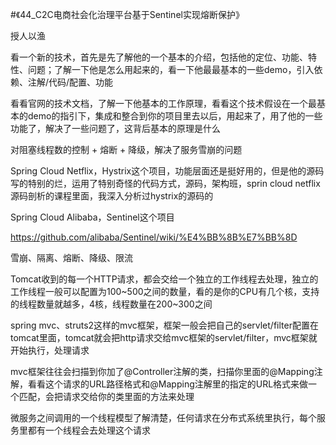 
#《44_C2C电商社会化治理平台基于Sentinel实现熔断保护》


授人以渔

看一个新的技术，首先是先了解他的一个基本的介绍，包括他的定位、功能、特性、问题；了解一下他是怎么用起来的，看一下他最最基本的一些demo，引入依赖、注解/代码/配置、功能

看看官网的技术文档，了解一下他基本的工作原理，看看这个技术假设在一个最基本的demo的指引下，集成和整合到你的项目里去以后，用起来了，用了他的一些功能了，解决了一些问题了，这背后基本的原理是什么

对阻塞线程数的控制 + 熔断 + 降级，解决了服务雪崩的问题

Spring Cloud Netflix，Hystrix这个项目，功能层面还是挺好用的，但是他的源码写的特别的烂，运用了特别奇怪的代码方式，源码，架构班，sprin cloud netflix源码剖析的课程里面，我深入分析过hystrix的源码的

Spring Cloud Alibaba，Sentinel这个项目

https://github.com/alibaba/Sentinel/wiki/%E4%BB%8B%E7%BB%8D

雪崩、隔离、熔断、降级、限流


Tomcat收到的每一个HTTP请求，都会交给一个独立的工作线程去处理，独立的工作线程一般可以配置为100~500之间的数量，看的是你的CPU有几个核，支持的线程数量就越多，4核，线程数量在200~300之间


spring mvc、struts2这样的mvc框架，框架一般会把自己的servlet/filter配置在tomcat里面，tomcat就会把http请求交给mvc框架的servlet/filter，mvc框架就开始执行，处理请求


mvc框架往往会扫描到你加了@Controller注解的类，扫描你里面的@Mapping注解，看看这个请求的URL路径格式和@Mapping注解里的指定的URL格式来做一个匹配，会把请求交给你的类里面的方法来处理



微服务之间调用的一个线程模型了解清楚，任何请求在分布式系统里执行，每个服务里都有一个线程会去处理这个请求

